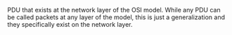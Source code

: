 PDU that exists at the network layer of the OSI model. While any PDU can be called packets at any layer of the model, this is just a generalization and they specifically exist on the network layer.